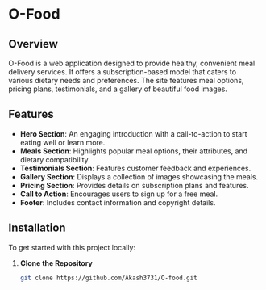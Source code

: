# O-Food

## Overview

O-Food is a web application designed to provide healthy, convenient meal delivery services. It offers a subscription-based model that caters to various dietary needs and preferences. The site features meal options, pricing plans, testimonials, and a gallery of beautiful food images.

## Features

- **Hero Section**: An engaging introduction with a call-to-action to start eating well or learn more.
- **Meals Section**: Highlights popular meal options, their attributes, and dietary compatibility.
- **Testimonials Section**: Features customer feedback and experiences.
- **Gallery Section**: Displays a collection of images showcasing the meals.
- **Pricing Section**: Provides details on subscription plans and features.
- **Call to Action**: Encourages users to sign up for a free meal.
- **Footer**: Includes contact information and copyright details.

## Installation

To get started with this project locally:

1. **Clone the Repository**

   ```bash
   git clone https://github.com/Akash3731/O-food.git
